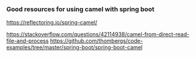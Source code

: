 ### Good resources for using camel with spring boot
https://reflectoring.io/spring-camel/

https://stackoverflow.com/questions/42114938/camel-from-direct-read-file-and-process
https://github.com/thombergs/code-examples/tree/master/spring-boot/spring-boot-camel
